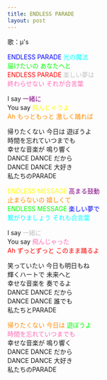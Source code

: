 ```yaml
---
title: ENDLESS PARADE
layout: post
---
```

歌：μ's

<p><font color="blue">ENDLESS PARADE</font> <font color="cyan">光の魔法</font><br />
<font color="lime">届けたいの あなたへと</font><br />
<font color="red">ENDLESS PARADE</font> <font color="silver">楽しい夢は</font><br />
<font color="hotpink">終わらせない それが合言葉</font></p>

<p>I say <font color="purple">一緒に</font><br />
You say <font color="yellow">飛んじゃうよ</font><br />
<font color="darkorange">Ah もっともっと 激しく踊れば</font></p>

<p>帰りたくない 今日は 遊ぼうよ<br />
時間を忘れていつまでも<br />
幸せな音楽が 鳴り響く<br />
DANCE DANCE だから<br />
DANCE DANCE 大好き<br />
私たちのPARADE</p>

<p><font color="yellow">ENDLESS MESSAGE</font> <font color="purple">高まる鼓動</font><br />
<font color="darkorange">止まらないの 嬉しくて</font><br />
<font color="lime">ENDLESS MESSAGE</font> <font color="blue">楽しい夢で</font><br />
<font color="cyan">繋がりましょう それも合言葉</font></p>

<p>I say <font color="silver">一緒に</font><br />
You say <font color="hotpink">飛んじゃった</font><br />
<font color="red">Ah ずっとずっと このまま踊るよ</font></p>

<p>笑っていたい 今日も明日もね<br />
輝くハートで 未来へと<br />
幸せな音楽を 奏でるよ<br />
DANCE DANCE だから<br />
DANCE DANCE 誰でも<br />
私たちとPARADE</p>

<p><font color="darkorange">帰りたくない 今日は</font> <font color="lime">遊ぼうよ</font><br />
<font color="hotpink">時間を忘れていつまでも</font><br />
幸せな音楽が 鳴り響く<br />
DANCE DANCE だから<br />
DANCE DANCE 大好き<br />
私たちのPARADE</p>